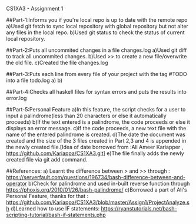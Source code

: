 CS1XA3 - Assignment 1

##Part-1:Informs you if you're local repo is up to date with the remote repo
a)Used git fetch to sync local repository with global repository but not alter any files in the local repo.
b)Used git status to check the status of current local repository.

##Part-2:Puts all uncommited changes in a file changes.log 
a)Used git diff to track all uncommited changes.
b)Used >> to create a new file/overwrite the old file.
c)Created the file changes.log

##Part-3:Puts each line from every file of your project with the tag #TODO into a file todo.log
a)
b)

##Part-4:Checks all haskell files for syntax errors and puts the results into error.log

##Part-5:Personal Feature
a)In this feature, the script checks for a user to input a palindrome(less than 20 characters or else it automatically proceeds)
b)If the text entered is a palindrome, the code proceeds or else it displays an error message.
c)If the code proceeds, a new text file with the name of the entered palindrome is created.
d)The date the document was created and the size of the 3 files created in Part 2,3 and 4 is appended in the newly created file.[Idea of date borrowed from :Ali Ameer Kariapper , https://github.com/Kariappa/CS1XA3.git]
e)The file finally adds the newly created file via git add command.

##References:
a) Learnt the difference between > and >> through : https://serverfault.com/questions/196734/bash-difference-between-and-operator
b)Check for palindrome and used in-built reverse function through https://phoxis.org/2010/01/26/bash-palindrome/
c)Borrowed a part of Ali's Personal Feature, thanks for that : https://github.com/Kariappa/CS1XA3/blob/master/Assign1/ProjectAnalyze.sh
d)Learned how to use IF statements: https://ryanstutorials.net/bash-scripting-tutorial/bash-if-statements.php

